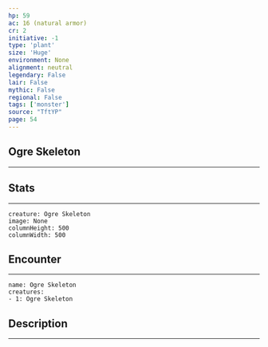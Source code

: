 ```yaml
---
hp: 59
ac: 16 (natural armor)
cr: 2
initiative: -1
type: 'plant'    
size: 'Huge'
environment: None
alignment: neutral
legendary: False
lair: False
mythic: False
regional: False
tags: ['monster']
source: "TftYP"
page: 54
---
```


## Ogre Skeleton
---



## Stats
---

```statblock
creature: Ogre Skeleton
image: None
columnHeight: 500
columnWidth: 500
```

## Encounter
---

```encounter-table
name: Ogre Skeleton
creatures:
- 1: Ogre Skeleton
```

## Description
---




